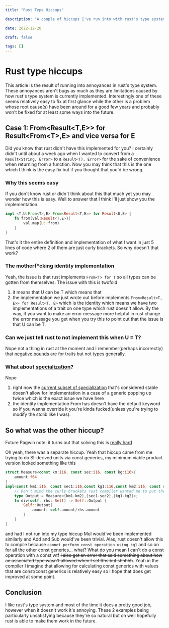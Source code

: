 ```yaml
---
title: "Rust Type Hiccups"

description: "A couple of hiccups I've run into with rust's type system"

date: 2022-12-20

draft: false

tags: []
---
```


# Rust type hiccups

This article is the result of running into annoyances in rust's type system. These annoyances aren't bugs as much as they are limitations caused by how rust's type system is currently implemented. Interestingly one of these seems relatively easy to fix at first glance while the other is a problem whose root cause(s) have been around for a good few years and probably won't be fixed for at least some ways into the future.

## Case 1: From\<Result\<T,E\>\> for Result\<From\<T\>,E\> and vice versa for E

Did you know that rust didn't have this implemented for you? I certainly didn't until about a week ago when I wanted to convert from a `Result<String, Error>` to a `Result<(), Error>` for the sake of convenience when returning from a function. Now you may think that this is the one which I think is the easy fix but if you thought that you'd be wrong.

### Why this seems easy

If you don't know rust or didn't think about this that much yet you may wonder how this is easy. Well to answer that I think I'll just show you the implementation.
```rs
impl <T,U:From<T>,E> From<Result<T,E>> for Result<U,E> {
    fn from(val:Result<T,E>){
	    val.map(U::from)
    }
}
```
That's it the entire definition and implementation of what I want in just 5 lines of code where 2 of them are just curly brackets. So why doesn't that work?

### The motherf\*cking identity implementation

Yeah, the issue is that rust implements `From<T> for T` so all types can be gotten from themselves. The issue with this is twofold
1. it means that U can be T which means that
2. the implementation we just wrote out before implements `From<Result<T, E>> for Result<T, E>` which is the identity which means we have two implementations of a trait on one type which rust doesn't allow. By the way, if you want to make an error message more helpful in rust change the error message you get when you try this to point out that the issue is that U can be T.

### Can we just tell rust to not implement this when U = T?

Nope not a thing in rust at the moment and I remember(perhaps incorrectly) that [negative bounds](https://github.com/rust-lang/rust/issues/42721) are for traits but not types generally.

### What about [specialization](https://doc.rust-lang.org/unstable-book/language-features/specialization.html)?

Nope
1. right now the [current subset of specialization](https://doc.rust-lang.org/unstable-book/language-features/min-specialization.html) that's considered stable doesn't allow for implementation in a case of a generic popping up twice which is the exact issue we have here
2. the identity implementation From has doesn't have the default keyword so if you wanna override it you're kinda fucked(unless you're trying to modify the stdlib like I was).

## So what was the other hiccup?

Future Pagwin note: it turns out that solving this is [really hard](https://hackmd.io/@BoxyUwU/BJ6_bfmD0#Why-does-generic_const_exprs-not-work)

Oh yeah, there was a separate hiccup. Yeah that hiccup came from me trying to do SI-derived units via const generics, my minimum viable product version looked something like this
```rs
struct Measure<const km:i16, const sec:i16, const kg:i16>{
    amount:f64
}
impl<const km1:i16, const sec1:i16,const kg1:i16,const km2:i16, const sec2:i16,const kg2:i16> Div<Rhs=Measure<km2,sec2,kg2>> for Measure<km1,sec1,kg1> {
	// Don't mind the curly brackets rust compiler wanted me to put them there for whatever reason
	type Output = Measure<{km1-km2},{sec1-sec2},{kg1-kg2}>;
	fn div(self, rhs: Self) -> Self::Output {
	    Self::Output{
		    amount: self.amount/rhs.amount
	    }
	}
}
```
and had I not run into my type hiccup Mul would've been implemented similarly and Add and Sub would've been trivial. Alas, rust doesn't allow this to compile because `cannot perform const operation using kg1` and so on for all the other const generics... what? What do you mean I can't do a const operation with a const wtf ~~I also got an error that said something about how an associated type wasn't allowed when I set Rhs but shhhhh~~. Yeah in the compiler I imagine that allowing for calculating const generics with values that are const/const generics is relatively easy so I hope that does get improved at some point.

## Conclusion

I like rust's type system and most of the time it does a pretty good job, however when it doesn't work it's annoying. These 2 examples being particularly unsatisfying because they're so natural but oh well hopefully rust is able to make them work in the future.
